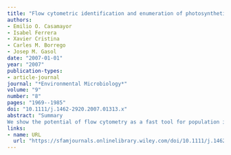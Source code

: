 ```yaml
---
title: "Flow cytometric identification and enumeration of photosynthetic sulfur bacteria and potential for ecophysiological studies at the single‐cell level"
authors:
- Emilio O. Casamayor
- Isabel Ferrera
- Xavier Cristina
- Carles M. Borrego
- Josep M. Gasol
date: "2007-01-01"
year: "2007"
publication-types:
- article-journal
journal: "*Environmental Microbiology*"
volume: "9"
number: "8"
pages: "1969--1985"
doi: "10.1111/j.1462-2920.2007.01313.x"
abstract: "Summary
We show the potential of flow cytometry as a fast tool for population identification and enumeration of photosynthetic sulfur bacteria. Purple (PSB) and green sulfur bacteria (GSB) oxidize hydrogen sulfide to elemental sulfur that can act as storage compound to be further oxidized to sulfate generating the reducing power required for growth. Both groups have different elemental sulfur allocation strategies: whereas PSB store elemental sulfur as intracellular inclusions, GSB allocate sulfur globules externally. We used well‐characterized laboratory strains and complex natural photosynthetic populations developing in a sharply stratified meromictic lake to show that PSB and GSB could be detected, differentiated and enumerated in unstained samples using a blue laser‐based flow cytometer. Variations in cell‐specific pigment content and the dynamics of sulfur accumulation, both intra‐ and extracellularly, were also detected in flow cytometric plots as sulfur accumulation changed the light scatter characteristics of the cells. These data were used to show the potential for studies on the metabolic status and the rate of activity at the single‐cell level. Flow cytometric identification and enumeration resulted in faster and more precise analyses than previous approaches, and may open the door to more complex ecophysiological experiments with photosynthetic sulfur bacteria in mixed cultures and natural environments."
links:
- name: URL
  url: "https://sfamjournals.onlinelibrary.wiley.com/doi/10.1111/j.1462-2920.2007.01313.x"
---
```

